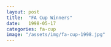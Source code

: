 ```yaml
---
layout: post
title:  "FA Cup Winners"
date:   1998-05-17
categories: fa-cup
image: "/assets/img/fa-cup-1998.jpg"
---
```

